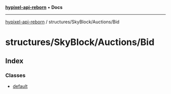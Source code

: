 [**hypixel-api-reborn**](../../../../README.md) • **Docs**

***

[hypixel-api-reborn](../../../../modules.md) / structures/SkyBlock/Auctions/Bid

# structures/SkyBlock/Auctions/Bid

## Index

### Classes

- [default](classes/default.md)
